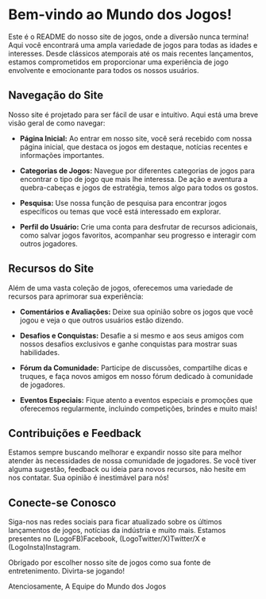 # Bem-vindo ao Mundo dos Jogos!

Este é o README do nosso site de jogos, onde a diversão nunca termina! Aqui você encontrará uma ampla variedade de jogos para todas as idades e interesses. Desde clássicos atemporais até os mais recentes lançamentos, estamos comprometidos em proporcionar uma experiência de jogo envolvente e emocionante para todos os nossos usuários.

## Navegação do Site

Nosso site é projetado para ser fácil de usar e intuitivo. Aqui está uma breve visão geral de como navegar:

- **Página Inicial:** Ao entrar em nosso site, você será recebido com nossa página inicial, que destaca os jogos em destaque, notícias recentes e informações importantes.

- **Categorias de Jogos:** Navegue por diferentes categorias de jogos para encontrar o tipo de jogo que mais lhe interessa. De ação e aventura a quebra-cabeças e jogos de estratégia, temos algo para todos os gostos.

- **Pesquisa:** Use nossa função de pesquisa para encontrar jogos específicos ou temas que você está interessado em explorar.

- **Perfil do Usuário:** Crie uma conta para desfrutar de recursos adicionais, como salvar jogos favoritos, acompanhar seu progresso e interagir com outros jogadores.

## Recursos do Site

Além de uma vasta coleção de jogos, oferecemos uma variedade de recursos para aprimorar sua experiência:

- **Comentários e Avaliações:** Deixe sua opinião sobre os jogos que você jogou e veja o que outros usuários estão dizendo.

- **Desafios e Conquistas:** Desafie a si mesmo e aos seus amigos com nossos desafios exclusivos e ganhe conquistas para mostrar suas habilidades.

- **Fórum da Comunidade:** Participe de discussões, compartilhe dicas e truques, e faça novos amigos em nosso fórum dedicado à comunidade de jogadores.

- **Eventos Especiais:** Fique atento a eventos especiais e promoções que oferecemos regularmente, incluindo competições, brindes e muito mais!

## Contribuições e Feedback

Estamos sempre buscando melhorar e expandir nosso site para melhor atender às necessidades de nossa comunidade de jogadores. Se você tiver alguma sugestão, feedback ou ideia para novos recursos, não hesite em nos contatar. Sua opinião é inestimável para nós!

## Conecte-se Conosco

Siga-nos nas redes sociais para ficar atualizado sobre os últimos lançamentos de jogos, notícias da indústria e muito mais. Estamos presentes no (LogoFB)Facebook, (LogoTwitter/X)Twitter/X e (LogoInsta)Instagram.

Obrigado por escolher nosso site de jogos como sua fonte de entretenimento. Divirta-se jogando!

Atenciosamente,
A Equipe do Mundo dos Jogos
